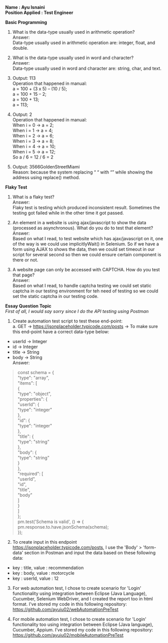 **Name : Ayu Isnaini <br/>
Position Applied : Test Engineer<br/>**

**Basic Programming**<br/>
1.	What is the data-type usually used in arithmetic operation? <br/>
Answer: <br/>
Data-type usually used in arithmetic operation are: integer, float, and double.<br/>

2.	What is the data-type usually used in word and character? <br/>
Answer:<br/>
Data-type usually used in word and character are: string, char, and text.<br/>

3.	Output: 113<br/>
Operation that happened in manual:<br/>
a = 100 + (3 x 5) – (10 / 5);<br/>
a = 100 + 15 – 2;<br/>
a = 100 + 13;<br/>
a = 113;<br/>

4.	Output: 2<br/>
Operation that happened in manual:<br/>
When i = 0 -> a = 2;<br/>
When i = 1 -> a = 4;<br/>
When i = 2 -> a = 6;<br/>
When i = 3 -> a = 8;<br/>
When i = 4 -> a = 10;<br/>
When i = 5 -> a = 12;<br/>
So a / 6 = 12 / 6 = 2<br/>

5.	Output: 3566GoldenStreetMiami<br/>
Reason: because the system replacing “ “ with “” while showing the address using replace() method.<br/>

**Flaky Test**<br/>
1. What is a flaky test?<br/>
Answer:<br/>
Flaky test is testing which produced inconsistent result. Sometimes the testing got failed while in the other time it got passed.<br/>

2. An element in a website is using ajax/javascript to show the data (processed as asynchronous). What do you do to test that element?<br/>
Answer:<br/>
Based on what I read, to test website which has ajax/javascript on it, one of the way is we could use implicitlyWait() in Selenium. So if we have a form using AJAX to shows the data, then we could set timeout in our script for several second so then we could ensure certain component is there or not.<br/>

3. A website page can only be accessed with CAPTCHA. How do you test that page?<br/>
Answer:<br/>
Based on what I read, to handle captcha testing we could set static captcha in our testing environment for teh need of testing so we could set the static captcha in our testing code.<br/>

**Essay Question Topic**<br/>
*First of all, I would say sorry since I do the API testing using Postman*
1. Create automation test script to test these end-point:<br/>
a. GET -> https://jsonplaceholder.typicode.com/posts -> To make sure this
end-point have a correct data-type below:
- userId -> Integer<br/>
- id -> Integer<br/>
- title -> String<br/>
- body -> String<br/>
Answer:<br/>
>const schema = {<br/>
  "type": "array",<br/>
  "items": [<br/>
    {<br/>
      "type": "object",<br/>
      "properties": {<br/>
        "userId": {<br/>
          "type": "integer"<br/>
        },<br/>
        "id": {<br/>
          "type": "integer"<br/>
        },<br/>
        "title": {<br/>
          "type": "string"<br/>
        },<br/>
        "body": {<br/>
          "type": "string"<br/>
        }<br/>
      },<br/>
      "required": [<br/>
        "userId",<br/>
        "id",<br/>
        "title",<br/>
        "body"<br/>
      ]<br/>
    }<br/>
  ]<br/>
};<br/>
pm.test('Schema is valid', () => {<br/>
    pm.response.to.have.jsonSchema(schema);<br/>
});

2. To create input in this endpoint https://jsonplaceholder.typicode.com/posts, I use the 'Body' > 'form-data' section in Postman and input the data based on these following data:<br/>
- key : title, value : recommendation
- key : body, value : motorcycle
- key : userId, value : 12

3. For web automation test, I chose to create scenario for 'Login' functionality using integration between Eclipse (Java Language), Cucumber, Selenium WebDriver, and I created the report too in html format. I've stored my code in this following repository: https://github.com/ayuiu02/webAutomationPreTest

5. For mobile automation test, I chose to create scenario for 'Login' functionality too using integration between Eclipse (Java language), Cucumber, Appium. I've stored my code in this following repository: https://github.com/ayuiu02/mobileAutomationPreTest
